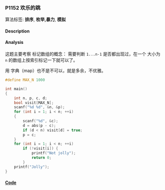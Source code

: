 ### P1152 欢乐的跳

算法标签: **排序**, **枚举,暴力**, **模拟**

#### Description

#### Analysis

这题主要考察 标记数组的概念： 需要判断 `1...n-1` 是否都出现过，在一个 大小为 `n` 的数组上按索引标记一下就可以了。

用 字典（map）也不是不可以，就是多余，不优雅。

```cpp
#define MAX_N 1000

int main()
{
    int n, p, c, d;
    bool visit[MAX_N];
    scanf("%d %d", &n, &p);
    for (int i = 1; i < n; ++i)
    {
        scanf("%d", &c);
        d = abs(p - c);
        if (d < n) visit[d] = true;
        p = c;
    }
    for (int i = 1; i < n; ++i)
        if (!visit[i]) {
            printf("Not jolly");
            return 0;
        }
    printf("Jolly");
}
```

#### [Code](../cpp/p1152.cpp)

